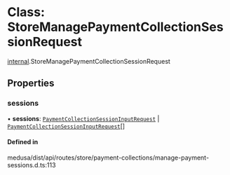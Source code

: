 # Class: StoreManagePaymentCollectionSessionRequest

[internal](../modules/internal-42.md).StoreManagePaymentCollectionSessionRequest

## Properties

### sessions

• **sessions**: [`PaymentCollectionSessionInputRequest`](internal-42.PaymentCollectionSessionInputRequest.md) \| [`PaymentCollectionSessionInputRequest`](internal-42.PaymentCollectionSessionInputRequest.md)[]

#### Defined in

medusa/dist/api/routes/store/payment-collections/manage-payment-sessions.d.ts:113
